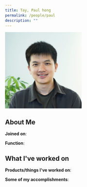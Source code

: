 ```yaml
---
title: Tay, Paul hong
permalink: /people/paul
description: ""
---
```


<img src="/images/headshots/paul.jpg" title="Tay, Paul hong" alt="Tay, Paul hong" style="width:50%;margin-left:0">

## About Me

**Joined on**: 

**Function**: 

## What I've worked on

**Products/things I've worked on**:


**Some of my accomplishments**:

